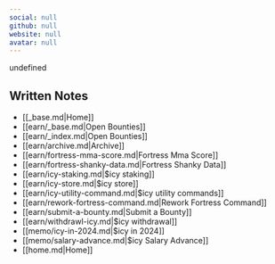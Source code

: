 ```yaml
---
social: null
github: null
website: null
avatar: null
---
```

<div class="profile"/>

undefined
## Written Notes

- [[_base.md|Home]]
- [[earn/_base.md|Open Bounties]]
- [[earn/_index.md|Open Bounties]]
- [[earn/archive.md|Archive]]
- [[earn/fortress-mma-score.md|Fortress Mma Score]]
- [[earn/fortress-shanky-data.md|Fortress Shanky Data]]
- [[earn/icy-staking.md|$icy staking]]
- [[earn/icy-store.md|$icy store]]
- [[earn/icy-utility-command.md|$icy utility commands]]
- [[earn/rework-fortress-command.md|Rework Fortress Command]]
- [[earn/submit-a-bounty.md|Submit a Bounty]]
- [[earn/withdrawl-icy.md|$icy withdrawal]]
- [[memo/icy-in-2024.md|$icy in 2024]]
- [[memo/salary-advance.md|$icy Salary Advance]]
- [[home.md|Home]]
